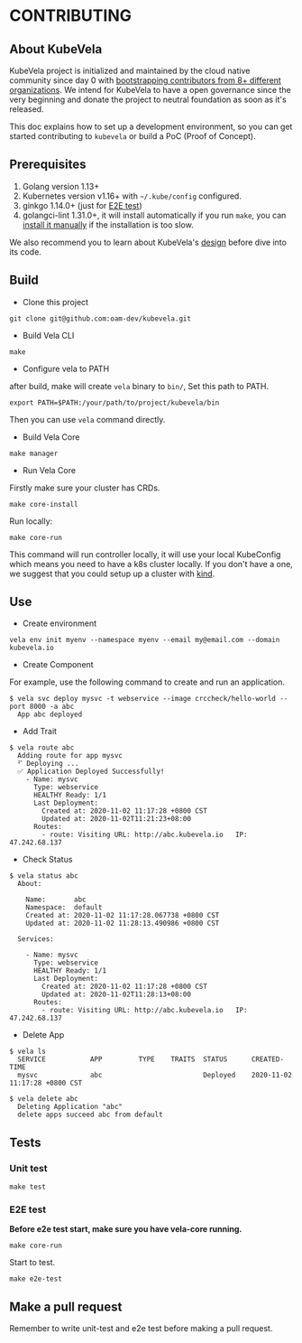 # CONTRIBUTING

## About KubeVela

KubeVela project is initialized and maintained by the cloud native community since day 0 with [bootstrapping contributors from 8+ different organizations](https://github.com/oam-dev/kubevela/graphs/contributors). We intend for KubeVela to have a open governance since the very beginning and donate the project to neutral foundation as soon as it's released. 

This doc explains how to set up a development environment, so you can get started
contributing to `kubevela` or build a PoC (Proof of Concept). 

## Prerequisites

1. Golang version 1.13+
2. Kubernetes version v1.16+ with `~/.kube/config` configured.
3. ginkgo 1.14.0+ (just for [E2E test](https://github.com/oam-dev/kubevela/blob/master/DEVELOPMENT.md#e2e-test))
4. golangci-lint 1.31.0+, it will install automatically if you run `make`, you can [install it manually](https://golangci-lint.run/usage/install/#local-installation) if the installation is too slow.

We also recommend you to learn about KubeVela's [design](docs/en/design.md) before dive into its code.

## Build

* Clone this project

```shell script
git clone git@github.com:oam-dev/kubevela.git
```

* Build Vela CLI

```shell script
make
```

* Configure vela to PATH

after build, make will create `vela` binary to `bin/`, Set this path to PATH.

```shell script
export PATH=$PATH:/your/path/to/project/kubevela/bin
```

Then you can use `vela` command directly.

* Build Vela Core

```shell script
make manager
```

* Run Vela Core

Firstly make sure your cluster has CRDs.

```shell script
make core-install
```

Run locally:

```shell script
make core-run
```

This command will run controller locally, it will use your local KubeConfig which means you need to have a k8s cluster
locally. If you don't have a one, we suggest that you could setup up a cluster with [kind](https://kind.sigs.k8s.io/).

## Use

* Create environment
 
```shell script
vela env init myenv --namespace myenv --email my@email.com --domain kubevela.io 
```

* Create Component 

For example, use the following command to create and run an application.

```shell script
$ vela svc deploy mysvc -t webservice --image crccheck/hello-world --port 8000 -a abc
  App abc deployed
```

* Add Trait

```shell script
$ vela route abc
  Adding route for app mysvc
  ⠋ Deploying ...
  ✅ Application Deployed Successfully!
    - Name: mysvc
      Type: webservice
      HEALTHY Ready: 1/1
      Last Deployment:
        Created at: 2020-11-02 11:17:28 +0800 CST
        Updated at: 2020-11-02T11:21:23+08:00
      Routes:
        - route: Visiting URL: http://abc.kubevela.io	IP: 47.242.68.137
```

* Check Status

```
$ vela status abc
  About:
  
    Name:      	abc
    Namespace: 	default
    Created at:	2020-11-02 11:17:28.067738 +0800 CST
    Updated at:	2020-11-02 11:28:13.490986 +0800 CST
  
  Services:
  
    - Name: mysvc
      Type: webservice
      HEALTHY Ready: 1/1
      Last Deployment:
        Created at: 2020-11-02 11:17:28 +0800 CST
        Updated at: 2020-11-02T11:28:13+08:00
      Routes:
        - route: Visiting URL: http://abc.kubevela.io	IP: 47.242.68.137
```

* Delete App

```shell script
$ vela ls
  SERVICE       	APP      	TYPE	TRAITS	STATUS  	CREATED-TIME
  mysvc            	abc       	    	      	Deployed 	2020-11-02 11:17:28 +0800 CST

$ vela delete abc
  Deleting Application "abc"
  delete apps succeed abc from default
```

## Tests

### Unit test

```shell script
make test
```

### E2E test

**Before e2e test start, make sure you have vela-core running.**

```shell script
make core-run
```

Start to test.

```
make e2e-test
```

## Make a pull request
Remember to write unit-test and e2e test before making a pull request.
